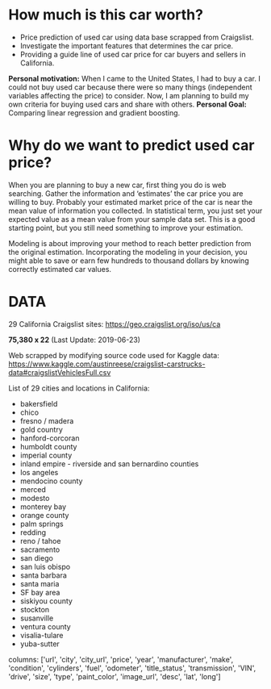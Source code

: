 # How much is this car worth?
-	Price prediction of used car using data base scrapped from Craigslist.
-	Investigate the important features that determines the car price.
-	Providing a guide line of used car price for car buyers and sellers in California.

**Personal motivation:** When I came to the United States, I had to buy a car. I could not buy used car because there were so many things (independent variables affecting the price) to consider. Now, I am planning to build my own criteria for buying used cars and share with others.
**Personal Goal:** Comparing linear regression and gradient boosting.

# Why do we want to predict used car price?
When you are planning to buy a new car, first thing you do is web searching. Gather the information and ‘estimates’ the car price you are willing to buy. Probably your estimated market price of the car is near the mean value of information you collected. In statistical term, you just set your expected value as a mean value from your sample data set. This is a good starting point, but you still need something to improve your estimation. 

Modeling is about improving your method to reach better prediction from the original estimation. Incorporating the modeling in your decision, you might able to save or earn few hundreds to thousand dollars by knowing correctly estimated car values.

# DATA
29 California Craigslist sites: https://geo.craigslist.org/iso/us/ca

**75,380 x 22** (Last Update: 2019-06-23)

Web scrapped by modifying source code used for Kaggle data:
https://www.kaggle.com/austinreese/craigslist-carstrucks-data#craigslistVehiclesFull.csv

List of 29 cities and locations in California:
- bakersfield
- chico
- fresno / madera
- gold country
- hanford-corcoran
- humboldt county
- imperial county
- inland empire - riverside and san bernardino counties
- los angeles
- mendocino county
- merced
- modesto
- monterey bay
- orange county
- palm springs
- redding
- reno / tahoe
- sacramento
- san diego
- san luis obispo
- santa barbara
- santa maria
- SF bay area
- siskiyou county
- stockton
- susanville
- ventura county
- visalia-tulare
- yuba-sutter

columns:
['url', 'city', 'city_url', 'price', 'year', 'manufacturer', 'make',
       'condition', 'cylinders', 'fuel', 'odometer', 'title_status',
       'transmission', 'VIN', 'drive', 'size', 'type', 'paint_color',
       'image_url', 'desc', 'lat', 'long']

